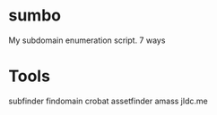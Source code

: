 # sumbo
My subdomain enumeration script. 7 ways

# Tools

subfinder
findomain
crobat
assetfinder
amass
jldc.me
